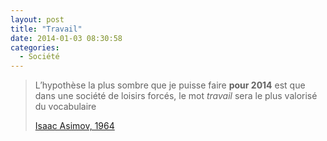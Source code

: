 ```yaml
---
layout: post
title: "Travail"
date: 2014-01-03 08:30:58
categories:
  - Société
---
```


> L’hypothèse la plus sombre que je puisse faire **pour 2014** est que dans une société de loisirs forcés, le mot _travail_ sera le plus valorisé du vocabulaire
> 
> 
> [Isaac Asimov, 1964](http://www.framablog.org/index.php/post/2013/08/29/asimov-2014 "Comment Isaac Asimov voyait 2014 en 1964")